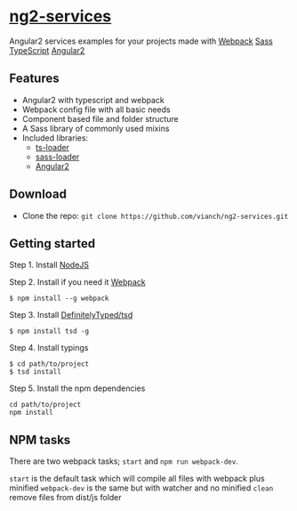 # [ng2-services](https://github.com/vianch/ng2-services)

Angular2 services examples for your projects made with [Webpack](https://webpack.github.io/) [Sass](http://sass-lang.com/) [TypeScript](http://www.typescriptlang.org/)  [Angular2](http://www.angular.io/) 

## Features

* Angular2 with typescript and webpack
* Webpack config file with all basic needs
* Component based file and folder structure
* A Sass library of commonly used mixins
* Included libraries:
    * [ts-loader](https://www.npmjs.com/package/ts-loader) 
    * [sass-loader](https://www.npmjs.com/package/sass-loader) 
    * [Angular2](https://angular.io/)

## Download

- Clone the repo: `git clone https://github.com/vianch/ng2-services.git`

## Getting started

Step 1. Install [NodeJS](http://nodejs.org/download/)

Step 2. Install if you need it [Webpack](https://webpack.github.io/)
```shell
$ npm install --g webpack
```

Step 3. Install [DefinitelyTyped/tsd](http://definitelytyped.org/tsd/) 
```shell
$ npm install tsd -g
```

Step 4. Install typings
```shell
$ cd path/to/project
$ tsd install
```

Step 5. Install the npm dependencies
```shell
cd path/to/project
npm install
```

## NPM tasks

There are two webpack tasks; `start` and `npm run webpack-dev`.

`start` is the default task which will compile all files with webpack plus minified
`webpack-dev` is the same but with watcher and no minified
`clean` remove files from dist/js folder
